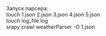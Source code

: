 Запуск парсера: <br>
touch 1.json 2.json 3.json 4.json 5.json <br>
touch log_file.log <br>
srapy crawl weatherParser -O 1.json <br>


